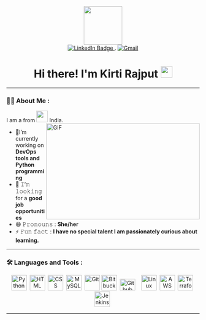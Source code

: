 <div id="header" align = "center">
  <img src="https://media1.giphy.com/media/OWgDiFQbtizpdLewE5/giphy.gif?cid=ecf05e4728q9o24rcoqs17c0dmt2nhl322esfrqw64x8mqk2&rid=giphy.gif&ct=g" width="100"/>
<div id="badges">
  <a href="https://www.linkedin.com/in/kirti-rajput-a81b10220/" target="_blank">
    <img src="https://img.shields.io/badge/LinkedIn-blue?style=for-the-badge&logo=linkedin&logoColor=white" alt="LinkedIn Badge"/>
  </a>.
  <a href="mailto:kirtirajput63969@gmail.com">
    <img src="https://img.shields.io/badge/Gmail-D14836?style=for-the-badge&logo=gmail&logoColor=white" alt="Gmail"/>
  </a>
  <!-- <a href="https://vishalpande.github.io/#/">
    <img src="https://img.shields.io/badge/website-000000?style=for-the-badge&logo=About.me&logoColor=white" alt="website Badge"/>
  </a> -->
</div>

  <!-- <img src="https://komarev.com/ghpvc/?username=vishalpande&style=flat-square&color=blue" alt=""/> -->


  <h1>
     Hi there! I'm Kirti Rajput
  <img src="https://media.giphy.com/media/hvRJCLFzcasrR4ia7z/giphy.gif" width="30px"/>
</h1>

</div>

</div>

---

### :woman_technologist: About Me :

I am a from <img src="https://media.giphy.com/media/WUlplcMpOCEmTGBtBW/giphy.gif" width="30">  India.
<img align="right" height="250" width="400" alt="GIF" src="https://media.tenor.com/AlUkiGkR2j8AAAAM/new-game-ahagon-umiko-programming.gif"/>

- 🔭I’m currently working on **DevOps tools and Python programming**
- 👯 𝙸’𝚖 𝚕𝚘𝚘𝚔𝚒𝚗𝚐 for a  **good job opportunities**
- 😄 𝙿𝚛𝚘𝚗𝚘𝚞𝚗𝚜 : **She/her**
- ⚡ 𝙵𝚞𝚗 𝚏𝚊𝚌𝚝 : **I have no special talent I am passionately curious about learning.**

---

### :hammer_and_wrench: Languages and Tools :
<div align="center">
  <img src="https://encrypted-tbn0.gstatic.com/images?q=tbn:ANd9GcSKsCW7l2-gdhxyZnQnVqVS4TLbjpDjPhJPW2XFuzg&s"title="Python" alt="Python" width="40" height="40"/>&nbsp;
 <img src="https://www.vectorlogo.zone/logos/w3_html5/w3_html5-icon.svg" title="HTML5" alt="HTML" width="40" height="40"/>&nbsp;
 <img src="https://cdn-icons-png.flaticon.com/512/5968/5968242.png" title="CSS" alt="CSS" width="40" height="40"/>&nbsp;
 <img src="https://www.vectorlogo.zone/logos/mysql/mysql-icon.svg" title="MySQL"  alt="MySQL" width="40" height="40"/>&nbsp;
 <img src="https://www.vectorlogo.zone/logos/git-scm/git-scm-icon.svg" title="Git" **alt="Git" width="40" height="40"/>
 <img src="https://cdn-icons-png.flaticon.com/512/6125/6125001.png" title="Bitbucket" alt="Bitbucket" width="40" height="40"/>&nbsp;
 <img src="https://github.githubassets.com/images/modules/logos_page/GitHub-Mark.png" title="Github" alt="Github" width="40" height="30"/>&nbsp;
<imgsrc="https://camo.githubusercontent.com/c8df4d3ef5efa270d3cf5ca04b70d29423ae8f91a12e61f44eed78d442f1c596/68747470733a2f2f73746f726167652e676f6f676c65617069732e636f6d2f646f776e6c6f61642f73746f726167652f76312f622f6d61636f732d69636f6e732e61707073706f742e636f6d2f6f2f69636f6e735f617070726f766564253246706e67253246313630353336343933323737385f446f636b65725f416c745f322e706e673f67656e65726174696f6e3d3136303533373936303030373430383026616c743d6d65646961" title="Docker" alt="Docker" width="40" height="40"/>&nbsp;
 <img src="https://cdn-icons-png.flaticon.com/512/6124/6124995.png"title="Linux" alt="Linux" width="40" height="40"/>&nbsp;
 <img src="https://www.vectorlogo.zone/logos/amazon_aws/amazon_aws-icon.svg" title="AWS" alt="AWS" width="40" height="40"/>&nbsp;
 <img src="https://icons-for-free.com/download-icon-Terraform-1329545833434920628_512.png" title="Terraform" alt="Terraform" width="40" height="40"/>&nbsp
 <img src="https://upload.wikimedia.org/wikipedia/commons/thumb/e/e9/Jenkins_logo.svg/1200px-Jenkins_logo.svg.png" title="Jenkins" alt="Jenkins" width="40" height="40"/>&nbsp
</div>



---

<!-- ### :fire: My Status :
<p align="center">
  <a href="#">
    <img
      align="center" src="https://github-readme-streak-stats.herokuapp.com?user=vishalpande&theme=onedark&date_format=M%20j%5B%2C%20Y%5D&dates=737373&ring=DD8484&fire=E25822&stroke=00000000&currStreakNum=DD0D4F&currStreakLabel=A6A6A6&border=00000000&background=161B22" />
  </a>
</p> -->



